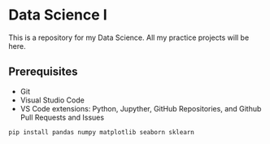 # Data Science I

This is a repository for my Data Science. All my practice projects will be here.

## Prerequisites
- Git
- Visual Studio Code
- VS Code extensions: Python, Jupyther, GitHub Repositories, and Github Pull Requests and Issues

```bash
pip install pandas numpy matplotlib seaborn sklearn
```